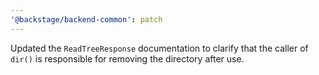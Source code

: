 ```yaml
---
'@backstage/backend-common': patch
---
```


Updated the `ReadTreeResponse` documentation to clarify that the caller of `dir()` is responsible for removing the directory after use.
